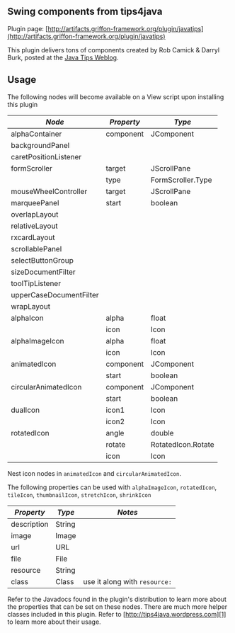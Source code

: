 
Swing components from tips4java
-------------------------------

Plugin page: [http://artifacts.griffon-framework.org/plugin/javatips](http://artifacts.griffon-framework.org/plugin/javatips)


This plugin delivers tons of components created by Rob Camick & Darryl Burk, posted at the [Java Tips Weblog][1].

Usage
-----

The following nodes will become available on a View script upon installing this plugin

| *Node*                  | *Property* | *Type*             |
| ----------------------- | ---------- | ------------------ |
| alphaContainer          | component  | JComponent         |
| backgroundPanel         |            |                    |
| caretPositionListener   |            |                    |
| formScroller            | target     | JScrollPane        |
|                         | type       | FormScroller.Type  |
| mouseWheelController    | target     | JScrollPane        |
| marqueePanel            | start      | boolean            |
| overlapLayout           |            |                    |
| relativeLayout          |            |                    |
| rxcardLayout            |            |                    |
| scrollablePanel         |            |                    |
| selectButtonGroup       |            |                    |
| sizeDocumentFilter      |            |                    |
| toolTipListener         |            |                    |
| upperCaseDocumentFilter |            |                    |
| wrapLayout              |            |                    |
| alphaIcon               | alpha      | float              |
|                         | icon       | Icon               |
| alphaImageIcon          | alpha      | float              |
|                         | icon       | Icon               |
| animatedIcon            | component  | JComponent         |
|                         | start      | boolean            |
| circularAnimatedIcon    | component  | JComponent         |
|                         | start      | boolean            |
| dualIcon                | icon1      | Icon               |
|                         | icon2      | Icon               |
| rotatedIcon             | angle      | double             |
|                         | rotate     | RotatedIcon.Rotate |
|                         | icon       | Icon               |

Nest icon nodes in `animatedIcon` and `circularAnimatedIcon`.

The following properties can be used with `alphaImageIcon`, `rotatedIcon`, `tileIcon`, `thumbnailIcon`, `stretchIcon`, `shrinkIcon`

| *Property*  | *Type* | *Notes*                       |
| ----------- | ------ | ----------------------------- |
| description | String |                               |
| image       | Image  |                               |
| url         | URL    |                               |
| file        | File   |                               |
| resource    | String |                               |
| class       | Class  | use it along with `resource:` |

Refer to the Javadocs found in the plugin's distribution to learn more about the properties that can be set on these nodes. There are
much more helper classes included in this plugin. Refer to [http://tips4java.wordpress.com][1] to learn more about their usage.

[1]: http://tips4java.wordpress.com/

